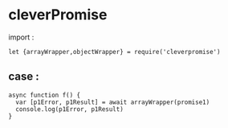 # cleverPromise

import :

```ecmascript 6
let {arrayWrapper,objectWrapper} = require('cleverpromise')
```

## case :

```ecmascript 6
async function f() {
  var [p1Error, p1Result] = await arrayWrapper(promise1)
  console.log(p1Error, p1Result)
}
```
